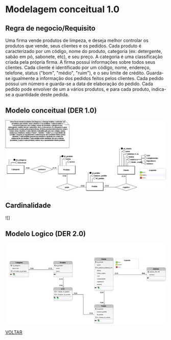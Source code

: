 # Modelagem conceitual 1.0

## Regra de negocio/Requisito

Uma firma vende produtos de limpeza, e deseja melhor controlar os
produtos que vende, seus clientes e os pedidos. Cada produto é
caracterizado por um código, nome do produto, categoria (ex:
detergente, sabão em pó, sabonete, etc), e seu preço. A categoria é uma
classificação criada pela própria firma. A firma possui informações sobre
todos seus clientes. Cada cliente é identificado por um código, nome,
endereço, telefone, status ("bom", "médio", "ruim"), e o seu limite de
crédito. Guarda-se igualmente a informação dos pedidos feitos pelos
clientes. Cada pedido possui um número e guarda-se a data de
elaboração do pedido. Cada pedido pode envolver de um a vários
produtos, e para cada produto, indica-se a quantidade deste pedida.

## Modelo conceitual (DER 1.0)

![modelagem 1.0](./conceitual/atividade08_corrigido.png)

## Cardinalidade

![]

## Modelo Logico (DER 2.0)

![modelagem 2.0](./logico/atividade08_logico.png)

[VOLTAR](../README.md)
